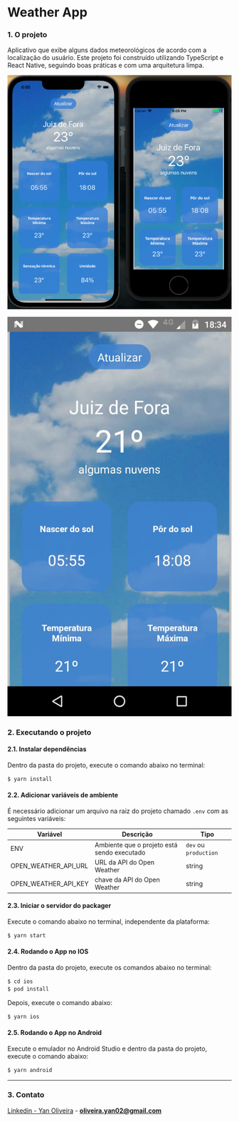 # Weather App

### 1. O projeto

Aplicativo que exibe alguns dados meteorológicos de acordo com a localização do usuário.
Este projeto foi construído utilizando TypeScript e React Native, seguindo boas práticas e com uma arquitetura limpa.

![Ios screen captures](readmeImages/iosScreen.png)

![Android screen captures](readmeImages/androidScreen.png)

### 2. Executando o projeto

#### 2.1. Instalar dependências

Dentro da pasta do projeto, execute o comando abaixo no terminal:

```bash
$ yarn install
```

#### 2.2. Adicionar variáveis de ambiente

É necessário adicionar um arquivo na raiz do projeto chamado `.env` com as seguintes variáveis:

| Variável | Descrição | Tipo |
|--|--|--|
| ENV | Ambiente que o projeto está sendo executado | `dev` ou `production` |
| OPEN_WEATHER_API_URL | URL da API do Open Weather | string |
| OPEN_WEATHER_API_KEY | chave da API do Open Weather | string |


#### 2.3. Iniciar o servidor do packager

Execute o comando abaixo no terminal, independente da plataforma:
```bash
$ yarn start
```

#### 2.4. Rodando o App no IOS

Dentro da pasta do projeto, execute os comandos abaixo no terminal:
```bash
$ cd ios
$ pod install
```

Depois, execute o comando abaixo:
```bash
$ yarn ios
```

#### 2.5. Rodando o App no Android

Execute o emulador no Android Studio e dentro da pasta do projeto, execute o comando abaixo:

```bash
$ yarn android
```

---

### 3. Contato

[Linkedin - Yan Oliveira](https://linkedin.com/in/yloliveira) - **oliveira.yan02@gmail.com**

